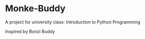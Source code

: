 # Monke-Buddy
A project for university class: Introduction to Python Programming

Inspired by Bonzi Buddy
